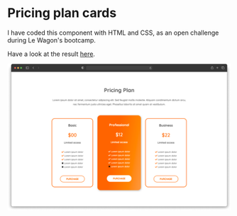 # Pricing plan cards

I have coded this component with HTML and CSS, as an open challenge during Le Wagon's bootcamp.

Have a look at the result [here](https://margaux-m.github.io/pricing-plan).

![Pricing cards](/images/pricing-cards.png "Pricing cards")
